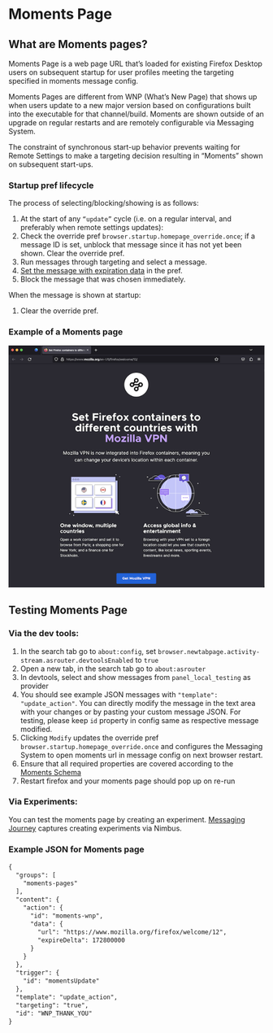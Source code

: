# Moments Page

## What are Moments pages?
Moments Page is a web page URL that’s loaded for existing Firefox Desktop users on subsequent startup for user profiles meeting the targeting specified in moments message config.

Moments Pages are different from WNP (What’s New Page) that shows up when users update to a new major version based on configurations built into the executable for that channel/build. Moments are shown outside of an upgrade on regular restarts and are remotely configurable via Messaging System.

The constraint of synchronous start-up behavior prevents waiting for Remote Settings to make a targeting decision resulting in “Moments” shown on subsequent start-ups.

### Startup pref lifecycle
The process of selecting/blocking/showing is as follows:
1. At the start of any `“update”` cycle (i.e. on a regular interval, and preferably when remote settings updates):
2. Check the override pref `browser.startup.homepage_override.once`; if a message ID is set, unblock that message since it has not yet been shown. Clear the override pref.
3. Run messages through targeting and select a message.
4. [Set the message with expiration data](https://searchfox.org/mozilla-central/rev/3b707c8fd7e978eebf24279ee51ccf07895cfbcb/browser/components/newtab/lib/MomentsPageHub.jsm#87) in the pref.
5. Block the message that was chosen immediately.


When the message is shown at startup:
1. Clear the override pref.




### Example of a Moments page
![Moments](./moments-image.png)

## Testing Moments Page

### Via the dev tools:
1. In the search tab go to `about:config`, set `browser.newtabpage.activity-stream.asrouter.devtoolsEnabled` to `true`
2. Open a new tab, in the search tab go to `about:asrouter`
3. In devtools, select and show messages from `panel_local_testing` as provider
4. You should see example JSON messages with  `"template": "update_action"`. You can directly modify the message in the text area with your changes or by pasting your custom message JSON. For testing, please keep `id` property in config same as respective message modified.
5. Clicking `Modify` updates the override pref `browser.startup.homepage_override.once` and configures the Messaging System to open moments url in message config on next browser restart.
6. Ensure that all required properties are covered according to the [Moments Schema](https://searchfox.org/mozilla-central/source/browser/components/asrouter/content-src/templates/OnboardingMessage/UpdateAction.schema.json)
7. Restart firefox and your moments page should pop up on re-run

### Via Experiments:
You can test the moments page by creating an experiment. [Messaging Journey](https://experimenter.info/messaging/desktop-messaging-journey) captures creating experiments via Nimbus.

### Example JSON for Moments page
```
{
  "groups": [
    "moments-pages"
  ],
  "content": {
    "action": {
      "id": "moments-wnp",
      "data": {
        "url": "https://www.mozilla.org/firefox/welcome/12",
        "expireDelta": 172800000
      }
    }
  },
  "trigger": {
    "id": "momentsUpdate"
  },
  "template": "update_action",
  "targeting": "true",
  "id": "WNP_THANK_YOU"
}
```
